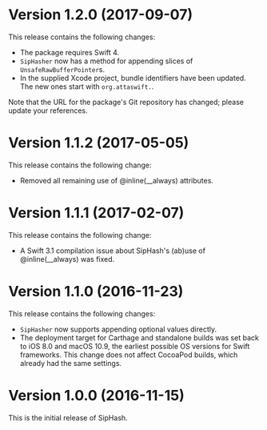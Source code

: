 # Version 1.2.0 (2017-09-07)

This release contains the following changes:

* The package requires Swift 4.
* `SipHasher` now has a method for appending slices of `UnsafeRawBufferPointer`s.
* In the supplied Xcode project, bundle identifiers have been updated. The new ones start with `org.attaswift.`.

Note that the URL for the package's Git repository has changed; please update your references.

# Version 1.1.2 (2017-05-05)

This release contains the following change:

* Removed all remaining use of @inline(__always) attributes.

# Version 1.1.1 (2017-02-07)

This release contains the following change:

* A Swift 3.1 compilation issue about SipHash's (ab)use of @inline(__always) was fixed.

# Version 1.1.0 (2016-11-23)

This release contains the following changes:

* `SipHasher` now supports appending optional values directly.
* The deployment target for Carthage and standalone builds was set back to iOS 8.0 and macOS 10.9,
  the earliest possible OS versions for Swift frameworks. This change does not affect CocoaPod builds, which 
  already had the same settings.

# Version 1.0.0 (2016-11-15)

This is the initial release of SipHash.
